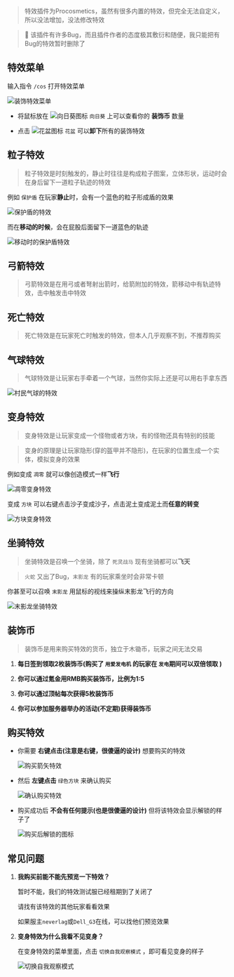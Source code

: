 > 特效插件为Procosmetics，虽然有很多内置的特效，但完全无法自定义，所以没法增加，没法修改特效

> 💩 该插件有许多Bug，而且插件作者的态度极其敷衍和随便，我只能把有Bug的特效暂时删除了

## 特效菜单
输入指令 `/cos` 打开特效菜单

![装饰特效菜单](pics/cosmenu.png)

+ 将鼠标放在 <img src="pics/sunflower.png" class="icon" alt="向日葵图标"> `向日葵` 上可以查看你的 **装饰币** 数量 

+ 点击 <img src="pics/flower_pot.png" class="icon" alt="花盆图标"> `花盆` 可以**卸下**所有的装饰特效

## 粒子特效 
> 粒子特效是时刻触发的，静止时往往是构成粒子图案，立体形状，运动时会在身后留下一道粒子轨迹的特效

例如 `保护盾` 在玩家**静止**时，会有一个蓝色的粒子形成盾的效果

![保护盾的特效](pics/shield.png)

而在**移动的时候**，会在屁股后面留下一道蓝色的轨迹

![移动时的保护盾特效](pics/bluestail.png)

## 弓箭特效
> 弓箭特效是在用弓或者弩射出箭时，给箭附加的特效，箭移动中有轨迹特效，击中触发击中特效

## 死亡特效
> 死亡特效是在玩家死亡时触发的特效，但本人几乎观察不到，不推荐购买

## 气球特效
> 气球特效是让玩家右手牵着一个气球，当然你实际上还是可以用右手拿东西

![村民气球的特效](pics/ballon.png)

## 变身特效
> 变身特效是让玩家变成一个怪物或者方块，有的怪物还具有特别的技能

> 变身的原理是让玩家隐形(穿的盔甲并不隐形)，在玩家的位置生成一个实体，模拟变身的效果

例如变成 `凋零` 就可以像创造模式一样**飞行**

![凋零变身特效](pics/morph.png)

变成 `方块` 可以右键点击沙子变成沙子，点击泥土变成泥土而**任意的转变**

![方块变身特效](pics/sand.png)

## 坐骑特效
> 坐骑特效是召唤一个坐骑，除了 `死灵战马` 现有坐骑都可以**飞天**

> `火蛇` 又出了Bug，`末影龙` 有的玩家乘坐时会非常卡顿

你甚至可以召唤 `末影龙` 用鼠标的视线来操纵末影龙飞行的方向

![末影龙坐骑特效](pics/dragon.png)

## 装饰币
> 装饰币是用来购买特效的货币，独立于木锄币，玩家之间无法交易

1. **每日签到领取2枚装饰币(购买了 `用爱发电机` 的玩家在 `发电`期间可以双倍领取 )**

2. **你可以通过氪金用RMB购买装饰币，比例为1:5**

3. **你可以通过顶帖每次获得5枚装饰币**

4. **你可以参加服务器举办的活动(不定期)获得装饰币**

## 购买特效

+ 你需要 **右键点击(注意是右键，很傻逼的设计)** 想要购买的特效

    ![购买箭矢特效](pics/cosbuy.png)

+ 然后 **左键点击** `绿色方块` 来确认购买

    ![确认购买特效](pics/cosbuyconfirm.png)

+ 购买成功后 **不会有任何提示(也是很傻逼的设计)**  但将该特效会显示解锁的样子了

    ![购买后解锁的图标](pics/buyok.png)

## 常见问题
1. **我购买前能不能先预览一下特效？**

    暂时不能，我们的特效测试服已经租期到了关闭了

    请找有该特效的其他玩家看看效果

    如果服主`neverlag`或`Dell_G3`在线，可以找他们预览效果

2. **变身特效为什么我看不见变身？**

    在变身特效的菜单里面，点击 `切换自我观察模式` ，即可看见变身的样子

    ![切换自我观察模式](pics/cosshow.png)